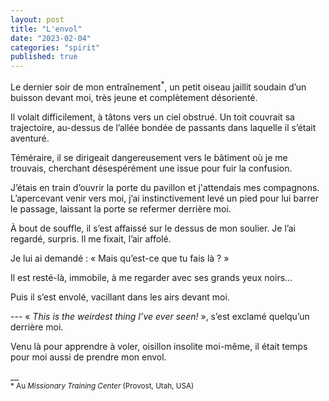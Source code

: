 ```yaml
---
layout: post
title: "L'envol"
date: "2023-02-04"
categories: "spirit"
published: true
---
```


Le dernier soir de mon entraînement<sup>*</sup>, un petit oiseau jaillit soudain d’un buisson devant moi, très jeune et complètement désorienté.

Il volait difficilement, à tâtons vers un ciel obstrué. Un toit couvrait sa trajectoire, au-dessus de l’allée bondée de passants dans laquelle il s’était aventuré.

Téméraire, il se dirigeait dangereusement vers le bâtiment où je me trouvais, cherchant désespérément une issue pour fuir la confusion.

J’étais en train d’ouvrir la porte du pavillon et j'attendais mes compagnons. L’apercevant venir vers moi, j’ai instinctivement levé un pied pour lui barrer le passage, laissant la porte se refermer derrière moi.

À bout de souffle, il s’est affaissé sur le dessus de mon soulier. Je l’ai regardé, surpris. Il me fixait, l’air affolé.

Je lui ai demandé : « Mais qu’est-ce que tu fais là ? »  

Il est resté-là, immobile, à me regarder avec ses grands yeux noirs...

Puis il s’est envolé, vacillant dans les airs devant moi.

--- « *This is the weirdest thing I’ve ever seen!* », s’est exclamé quelqu’un derrière moi.

Venu là pour apprendre à voler, oisillon insolite moi-même, il était temps pour moi aussi de prendre mon envol.



__  
<sup>* Au *Missionary Training Center* (Provost, Utah, USA) </sup>

